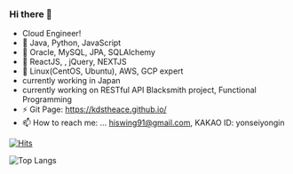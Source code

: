 ### Hi there 👋
- Cloud Engineer!
- 🌱 Java, Python, JavaScript
- 🌱 Oracle, MySQL, JPA, SQLAlchemy 
- 🌱 ReactJS, , jQuery, NEXTJS
- 🌱 Linux(CentOS, Ubuntu), AWS, GCP expert
- currently working in Japan
- currently working on RESTful API Blacksmith project, Functional Programming
- ⚡ Git Page: https://kdstheace.github.io/
- 📫 How to reach me: ... hiswing91@gmail.com, KAKAO ID: yonseiyongin
<!-- - 💬 About Repositories:<br>
  **Projects > "Project_ProjectName"**<br>
  **Self-Studies > "Study_StudySubjectName"**<br> -->
  
  
[![Hits](https://hits.seeyoufarm.com/api/count/incr/badge.svg?url=https%3A%2F%2Fgithub.com%2Fkdstheace&count_bg=%2379C83D&title_bg=%23555555&icon=&icon_color=%23E7E7E7&title=hits&edge_flat=false)](https://hits.seeyoufarm.com)

![Top Langs](https://github-readme-stats.vercel.app/api/top-langs/?username=kdstheace&layout=compact)

<!--
**kdstheace/kdstheace** is a ✨ _special_ ✨ repository because its `README.md` (this file) appears on your GitHub profile.

Here are some ideas to get you started:



- 👯 I’m looking to collaborate on ...
- 🤔 I’m looking for help with ...


- 😄 Pronouns: ...

-->
